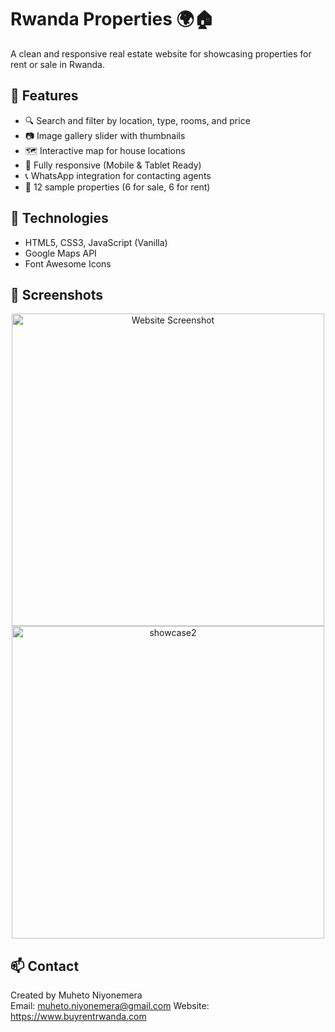 # Rwanda Properties 🌍🏠

A clean and responsive real estate website for showcasing properties for rent or sale in Rwanda.

## 🌟 Features
- 🔍 Search and filter by location, type, rooms, and price
- 📷 Image gallery slider with thumbnails
- 🗺️ Interactive map for house locations
- 📱 Fully responsive (Mobile & Tablet Ready)
- 📞 WhatsApp integration for contacting agents
- 📂 12 sample properties (6 for sale, 6 for rent)

## 🚀 Technologies
- HTML5, CSS3, JavaScript (Vanilla)
- Google Maps API
- Font Awesome Icons

## 📸 Screenshots
<p align="center">
  <img src="https://github.com/user-attachments/assets/fad3bb43-c311-444d-9ba4-e17cff9beb4b" alt="Website Screenshot" width="500">
  <img src="https://github.com/user-attachments/assets/b5b571f8-9e2c-4a58-bc61-5249cba3a245" alt="showcase2" width="500">
</p>



## 📫 Contact
Created by Muheto Niyonemera  
Email: muheto.niyonemera@gmail.com 
Website: https://www.buyrentrwanda.com
